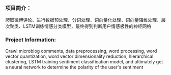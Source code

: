 ### 项目简介：
爬取微博评论、进行数据预处理、分词处理、词向量化处理、词向量降维处理、层次聚类、LSTM训练情感分类模型，最终得到判断用户情感极性的神经网络
### Project Information: 
Crawl microblog comments, data preprocessing, word processing, word vector quantization, word vector dimensionality reduction, hierarchical clustering, LSTM training sentiment classification model, and ultimately get a neural network to determine the polarity of the user's sentiment
